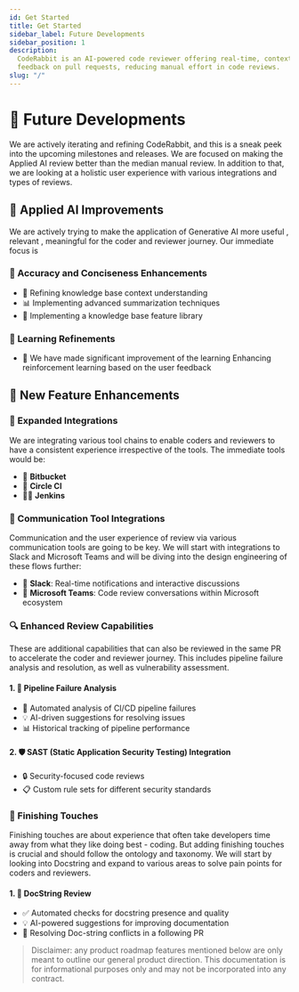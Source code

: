 ```yaml
---
id: Get Started
title: Get Started
sidebar_label: Future Developments
sidebar_position: 1
description:
  CodeRabbit is an AI-powered code reviewer offering real-time, context-aware
  feedback on pull requests, reducing manual effort in code reviews.
slug: "/"
---
```


# 🚀 Future Developments

We are actively iterating and refining CodeRabbit, and this is a sneak peek into the upcoming milestones and releases. We are focused on making the Applied AI review better than the median manual review. In addition to that, we are looking at a holistic user experience with various integrations and types of reviews.

## 🧠 Applied AI Improvements

We are actively trying to make the application of Generative AI more useful , relevant , meaningful for the coder and reviewer journey. Our immediate focus is 

### 🎯 Accuracy and Conciseness Enhancements

- 📝 Refining knowledge base context understanding
- 📊 Implementing advanced summarization techniques
- 🔄 Implementing a knowledge base feature library 

### 🧠 Learning Refinements

- 🔁 We have made significant improvement of the learning Enhancing reinforcement learning based on the user feedback

## 🌟 New Feature Enhancements

### 🔗 Expanded Integrations

We are integrating various tool chains to enable coders and reviewers to have a consistent experience irrespective of the tools. The immediate tools would be:

- 🦊 **Bitbucket**
- 🔄 **Circle CI**
- 👨‍🔧 **Jenkins**

### 💬 Communication Tool Integrations

Communication and the user experience of review via various communication tools are going to be key. We will start with integrations to Slack and Microsoft Teams and will be diving into the design engineering of these flows further:

- 💬 **Slack**: Real-time notifications and interactive discussions
- 👥 **Microsoft Teams**: Code review conversations within Microsoft ecosystem

### 🔍 Enhanced Review Capabilities

These are additional capabilities that can also be reviewed in the same PR to accelerate the coder and reviewer journey. This includes pipeline failure analysis and resolution, as well as vulnerability assessment.

#### 1. 🔬 Pipeline Failure Analysis

- 🚨 Automated analysis of CI/CD pipeline failures
- 💡 AI-driven suggestions for resolving issues
- 📊 Historical tracking of pipeline performance

#### 2. 🛡️ SAST (Static Application Security Testing) Integration

- 🔒 Security-focused code reviews
- 📋 Custom rule sets for different security standards

### 🚀 Finishing Touches

 Finishing touches are about experience that often take developers time away from what they like doing best - coding. But adding finishing touches is crucial and should follow the ontology and taxonomy. We will start by looking into Docstring and expand to various areas to solve pain points for coders and reviewers.

#### 1. 📝 DocString Review

- ✅ Automated checks for docstring presence and quality
- 💡 AI-powered suggestions for improving documentation
- 🎨 Resolving Doc-string conflicts in a following PR

> Disclaimer: any product roadmap features mentioned below are only meant to outline 
> our general product direction. This documentation is for informational purposes 
> only and may not be incorporated into any contract.





